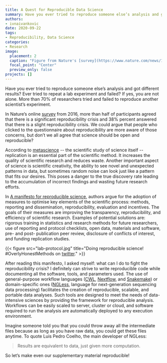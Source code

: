 ```yaml
---
title: A Quest for Reproducible Data Science
summary: Have you ever tried to reproduce someone else’s analysis and got different results? 
authors: 
- ivnaivankovic
date: 2020-09-22
tags: 
- Reproducibility, Data Science
categories:
- Research
image:
  placement: 2
  caption: "Figure from Nature's [survey](https://www.nature.com/news/1-500-scientists-lift-the-lid-on-reproducibility-1.19970) of 1,576 researchers who took a brief online questionnaire on reproducibility in research."
  focal_point: "Center"
  preview_only: false
projects: []
---
```


Have you ever tried to reproduce someone else’s analysis and got different results? Ever tried to repeat a lab experiment and failed? If yes, you are not alone. More than 70% of researchers tried and failed to reproduce another scientist’s experiment.

In Nature’s online [survey](https://www.nature.com/news/1-500-scientists-lift-the-lid-on-reproducibility-1.19970) from 2016, more than half of participants agreed that there is a significant reproducibility crisis and 38% percent answered that there is a slight reproducibility crisis. We could argue that people who clicked to the questionnaire about reproducibility are more aware of those concerns, but don’t we all agree that science should be open and reproducible?

According to [metascience](https://en.wikipedia.org/wiki/Metascience) -- the scientific study of science itself -- replication is an essential part of the scientific method. It increases the quality of scientific research and reduces waste. Another important aspect of science is scientific creativity, the ability to see novel and unexpected patterns in data, but sometimes random noise can look just like a pattern that fits our desires. This poses a danger to the true discovery rate leading to the accumulation of incorrect findings and wasting future research efforts.

In [A manifesto for reproducible science](https://www.nature.com/articles/s41562-016-0021), authors argue for the adoption of measures to optimise key elements of the scientific process: methods, reporting and dissemination, reproducibility, evaluation and incentives. The goals of their measures are improving the transparency, reproducibility, and efficiency of scientific research. Examples of potential solutions are: rigorous training in statistics and research methods for future researchers, use of reporting and protocol checklists, open data, materials and software, pre- and post- publication peer review, disclosure of conflicts of interest, and funding replication studies. 

{{< figure src="lab-protocol.jpg" title="Doing reproducible science! #OverlyHonestMethods on [twitter](https://twitter.com/zurisullivan/status/1175066477474570250)." >}}

After reading this manifesto, I asked myself: what can I do to fight the reproducibility crisis? I definitely can strive to write reproducible code while documenting all the software, tools, and parameters used. The use of general-purpose workflow languages ([CWL](https://www.commonwl.org/), [Nextflow](https://www.nextflow.io/), and [Snakemake](https://snakemake.github.io/)) or domain-specific ones ([NGLess](https://ngless.embl.de/), language for next-generation sequencing data processing) facilitates the creation of reproducible, scalable, and portable data analyses. Such tools are designed to meet the needs of data-intensive sciences by providing the framework for reproducible analysis. Workflows can be easily scaled to server, cluster or cloud, and software required to run the analysis are automatically deployed to any execution environment.

Imagine someone told you that you could throw away all the intermediate files because as long as you have raw data, you could get these files anytime. To quote Luis Pedro Coelho, the main developer of NGLess:

> Results are equivalent to data, just given more computation.  

So let’s make even our supplementary material reproducible!
